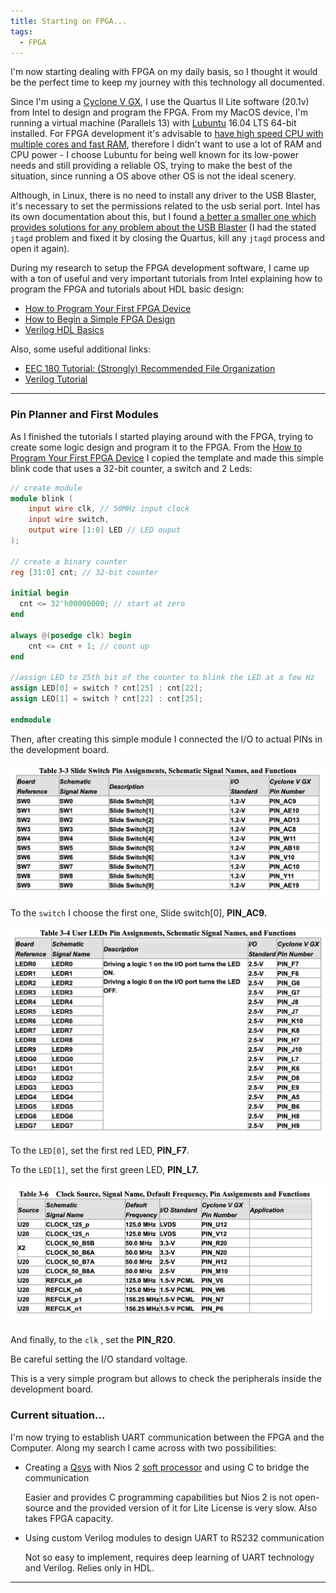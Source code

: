 ```yaml
---
title: Starting on FPGA...
tags:
  - FPGA
---
```


I'm now starting dealing with FPGA on my daily basis, so I thought it would be the perfect time to keep my journey with this technology all documented.

Since I'm using a [Cyclone V GX](https://www.digikey.pt/product-detail/en/terasic-inc/P0150/P0150-ND/4437934?utm_adgroup=Evaluation+Boards+-+Embedded+-+Complex+Logic+%28FPGA%2C+CPLD%29&mkwid=s0lPRfTCq&pcrid=294914797630&pkw=&pmt=&pdv=c&productid=4437934&slid=&gclid=Cj0KCQiAq97uBRCwARIsADTziyZ1LkkBkoJ1T5qDP-c0lC52miFpQGj6UNMtO8Wr7fuIuYmuFlnZ3VQaAjaJEALw_wcB), I use the Quartus II Lite software (20.1v) from Intel to design and program the FPGA. From my MacOS device, I'm running a virtual machine (Parallels 13) with [Lubuntu](https://lubuntu.net) 16.04 LTS 64-bit installed. For FPGA development it's advisable to [have high speed CPU with multiple cores and fast RAM](https://www.reddit.com/r/FPGA/comments/6md9el/computer_specs_for_fpga_development/), therefore I didn't want to use a lot of RAM and CPU power - I choose Lubuntu for being well known for its low-power needs and still providing a reliable OS, trying to make the best of the situation, since running a OS above other OS is not the ideal scenery.

Although, in Linux, there is no need to install any driver to the USB Blaster, it's necessary to set the permissions related to the usb serial port. Intel has its own documentation about this, but I found [a better a smaller one which provides solutions for any problem about the USB Blaster](https://github.com/vidor-libraries/USBBlaster#linux) (I had the stated `jtagd` problem and fixed it by closing the Quartus, kill any `jtagd` process and open it again).

During my research to setup the FPGA development software, I came up with a ton of useful and very important tutorials from Intel explaining how to program the FPGA and tutorials about HDL basic design:

- [How to Program Your First FPGA Device](https://software.intel.com/content/www/us/en/develop/articles/how-to-program-your-first-fpga-device.html)
- [How to Begin a Simple FPGA Design](https://www.youtube.com/watch?v=bwoyQ_RnaiA)
- [Verilog HDL Basics](https://www.youtube.com/watch?v=PJGvZSlsLKs)

Also, some useful additional links:

- [EEC 180 Tutorial: (Strongly) Recommended File Organization](https://www.ece.ucdavis.edu/~bbaas/180/tutorials/file.organization.html)
- [Verilog Tutorial](http://www.asic-world.com/verilog/veritut.html)

---

### Pin Planner and First Modules

As I finished the tutorials I started playing around with the FPGA, trying to create some logic design and program it to the FPGA. From the [How to Program Your First FPGA Device](https://software.intel.com/content/www/us/en/develop/articles/how-to-program-your-first-fpga-device.html) I copied the template and made this simple blink code that uses a 32-bit counter, a switch and 2 Leds:

```verilog
// create module
module blink (
	input wire clk, // 50MHz input clock
	input wire switch,
	output wire [1:0] LED // LED ouput
);

// create a binary counter
reg [31:0] cnt; // 32-bit counter

initial begin
  cnt <= 32'h00000000; // start at zero
end

always @(posedge clk) begin
	cnt <= cnt + 1; // count up
end

//assign LED to 25th bit of the counter to blink the LED at a few Hz
assign LED[0] = switch ? cnt[25] : cnt[22];
assign LED[1] = switch ? cnt[22] : cnt[25];

endmodule
```

Then, after creating this simple module I connected the I/O to actual PINs in the development board.

![Copy%20of%20Starting%20on%20FPGA%20be15147673c6465a831d47727f8baf1c/Captura_de_ecra_2020-09-19_as_19.05.49.png](img/Captura_de_ecra_2020-09-19_as_19.05.49.png)

To the `switch` I choose the first one, Slide switch[0], **PIN_AC9.**

![Copy%20of%20Starting%20on%20FPGA%20be15147673c6465a831d47727f8baf1c/Captura_de_ecra_2020-09-19_as_19.07.02.png](img/Captura_de_ecra_2020-09-19_as_19.07.02.png)

To the `LED[0]`, set the first red LED, **PIN_F7**.

To the `LED[1]`, set the first green LED, **PIN_L7.**

![Copy%20of%20Starting%20on%20FPGA%20be15147673c6465a831d47727f8baf1c/Captura_de_ecra_2020-09-19_as_19.10.17.png](img/Captura_de_ecra_2020-09-19_as_19.10.17.png)

And finally, to the `clk` , set the **PIN_R20**.

Be careful setting the I/O standard voltage.

This is a very simple program but allows to check the peripherals inside the development board.

### Current situation...

I'm now trying to establish UART communication between the FPGA and the Computer. Along my search I came across with two possibilities:

- Creating a [Qsys](https://www.intel.com/content/www/us/en/programmable/support/training/course/oqsys1000.html) with Nios 2 [soft processor](https://en.wikipedia.org/wiki/Soft_microprocessor) and using C to bridge the communication

  Easier and provides C programming capabilities but Nios 2 is not open-source and the provided version of it for Lite License is very slow. Also takes FPGA capacity.

- Using custom Verilog modules to design UART to RS232 communication

  Not so easy to implement, requires deep learning of UART technology and Verilog. Relies only in HDL.

---
